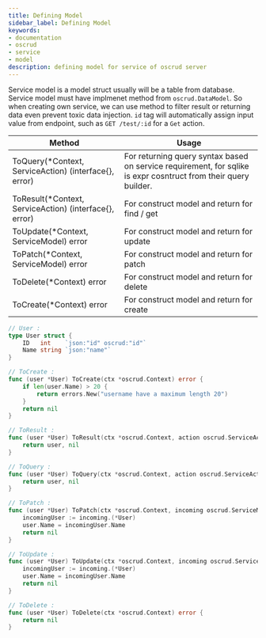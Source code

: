 ```yaml
---
title: Defining Model
sidebar_label: Defining Model
keywords:
- documentation
- oscrud
- service
- model
description: defining model for service of oscrud server
---
```


Service model is a model struct usually will be a table from database. Service model must have implmenet method from `oscrud.DataModel`. So when creating own service, we can use method to filter result or returning data even prevent toxic data injection. `id` tag will automatically assign input value from endpoint, such as `GET /test/:id` for a `Get` action.

| Method                                                 | Usage                                                                                                           |
| ------------------------------------------------------ | --------------------------------------------------------------------------------------------------------------- |
| ToQuery(*Context, ServiceAction) (interface{}, error)  | For returning query syntax based on service requirement, for sqlike is expr cosntruct from their query builder. |
| ToResult(*Context, ServiceAction) (interface{}, error) | For construct model and return for find / get                                                                   |
| ToUpdate(*Context, ServiceModel) error                 | For construct model and return for update                                                                       |
| ToPatch(*Context, ServiceModel) error                  | For construct model and return for patch                                                                        |
| ToDelete(*Context) error                               | For construct model and return for delete                                                                       |
| ToCreate(*Context) error                               | For construct model and return for create                                                                       |


```go
// User :
type User struct {
	ID   int    `json:"id" oscrud:"id"`
	Name string `json:"name"`
}

// ToCreate :
func (user *User) ToCreate(ctx *oscrud.Context) error {
	if len(user.Name) > 20 {
		return errors.New("username have a maximum length 20")
	}
	return nil
}

// ToResult :
func (user *User) ToResult(ctx *oscrud.Context, action oscrud.ServiceAction) (interface{}, error) {
	return user, nil
}

// ToQuery :
func (user *User) ToQuery(ctx *oscrud.Context, action oscrud.ServiceAction) (interface{}, error) {
	return user, nil
}

// ToPatch :
func (user *User) ToPatch(ctx *oscrud.Context, incoming oscrud.ServiceModel) error {
	incomingUser := incoming.(*User)
	user.Name = incomingUser.Name
	return nil
}

// ToUpdate :
func (user *User) ToUpdate(ctx *oscrud.Context, incoming oscrud.ServiceModel) error {
	incomingUser := incoming.(*User)
	user.Name = incomingUser.Name
	return nil
}

// ToDelete :
func (user *User) ToDelete(ctx *oscrud.Context) error {
	return nil
}
```
